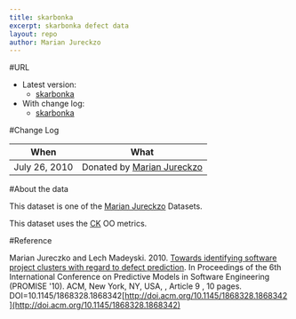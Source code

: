 ```yaml
---
title: skarbonka
excerpt: skarbonka defect data
layout: repo
author: Marian Jureckzo
---
```



#URL

  * Latest version: 
    * [skarbonka](https://terapromise.csc.ncsu.edu:8443/svn/repo/defect/ck/skarbonka/skarbonka.csv)
  * With change log: 
    * [skarbonka](https://terapromise.csc.ncsu.edu:8443/svn/repo/defect/ck/skarbonka/)

#Change Log

When | What---- | ----
July 26, 2010 | Donated by [Marian Jureckzo](MarianJureczko)

#About the data

This dataset is one of the [Marian Jureckzo](MarianJureczko) Datasets.

This dataset uses the [CK](Chidamber) OO metrics.

#Reference

Marian Jureczko and Lech Madeyski. 2010. [Towards identifying software project clusters with regard to defect prediction](http://dl.acm.org/citation.cfm?id=1868328.1868342&coll=DL&dl=GUIDE&CFID=96280125&CFTOKEN=47274353). In
Proceedings of the 6th International Conference on Predictive
Models in Software Engineering (PROMISE '10). ACM, New York,
NY, USA, , Article 9 , 10 pages. DOI=10.1145/1868328.1868342[http://doi.acm.org/10.1145/1868328.1868342](http://doi.acm.org/10.1145/1868328.1868342)